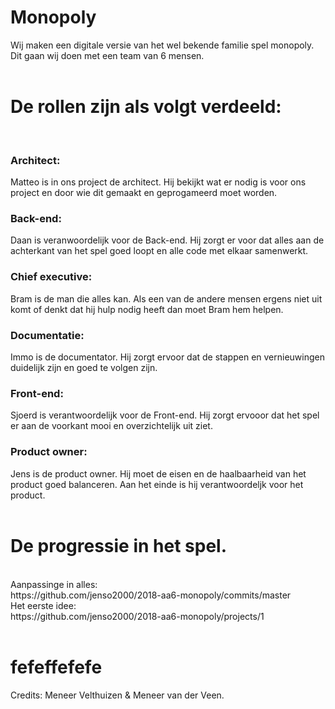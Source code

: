 # Monopoly 

Wij maken een digitale versie van het wel bekende familie spel monopoly. <br>
Dit gaan wij doen met een team van 6 mensen. <br>
<br>
# De rollen zijn als volgt verdeeld: <br>
<br>
<H3> Architect: </H3> Matteo is in ons project de architect. Hij bekijkt wat er nodig is voor ons project en door wie dit gemaakt en geprogameerd moet worden. <br>

<H3>Back-end:</H3> Daan is veranwoordelijk voor de Back-end. Hij zorgt er voor dat alles aan de achterkant van het spel goed loopt en alle code met elkaar samenwerkt. <br>

<H3>Chief executive:</H3> Bram is de man die alles kan. Als een van de andere mensen ergens niet uit komt of denkt dat hij hulp nodig heeft dan moet Bram hem helpen. <br>

<H3>Documentatie:</H3> Immo is de documentator. Hij zorgt ervoor dat de stappen en vernieuwingen duidelijk zijn en goed te volgen zijn.

<H3>Front-end:</H3> Sjoerd is verantwoordelijk voor de Front-end. Hij zorgt ervooor dat het spel er aan de voorkant mooi en overzichtelijk uit ziet. <br>

<H3>Product owner:</H3> Jens is de product owner. Hij moet de eisen en de haalbaarheid van het product goed balanceren. Aan het einde is hij verantwoordeljk voor het product. <br>


<br>
<H1> De progressie in het spel. </H1> <br>
Aanpassinge in alles: <br> https://github.com/jenso2000/2018-aa6-monopoly/commits/master<br>
Het eerste idee:<br> https://github.com/jenso2000/2018-aa6-monopoly/projects/1 <br>
<br>
<h1> fefeffefefe  </H1>
Credits: Meneer Velthuizen & Meneer van der Veen. <br>
